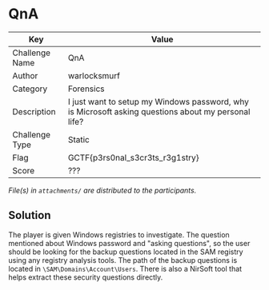 # QnA

| Key            | Value                                                                        |
|----------------|------------------------------------------------------------------------------|
| Challenge Name | QnA                                                             |
| Author         | warlocksmurf                                                                 |
| Category       | Forensics                                                                    |
| Description    | I just want to setup my Windows password, why is Microsoft asking questions about my personal life? |
| Challenge Type | Static                                                                       |
| Flag           | GCTF{p3rs0nal_s3cr3ts_r3g1stry}                                                       |
| Score          | ???                                                                          |

*File(s) in `attachments/` are distributed to the participants.*

## Solution
The player is given Windows registries to investigate. The question mentioned about Windows password and "asking questions", so the user should be looking for the backup questions located in the SAM registry using any registry analysis tools. The path of the backup questions is located in `\SAM\Domains\Account\Users`. There is also a NirSoft tool that helps extract these security questions directly.
